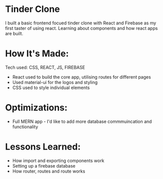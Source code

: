# Tinder Clone

I built a basic frontend focued tinder clone with React and Firebase as my first taster of using react. Learning about components and how react apps are built. 

# How It's Made:
Tech used: CSS, REACT, JS, FIREBASE

+ React used to build the core app, utilising routes for different pages
+ Used material-ui for the logos and styling
+ CSS used to style individual elements

# Optimizations:
+ Full MERN app - I'd like to add more database commmuincation and functionality


# Lessons Learned:
+ How import and exporting components work
+ Setting up a firebase database
+ How router, routes and route works
